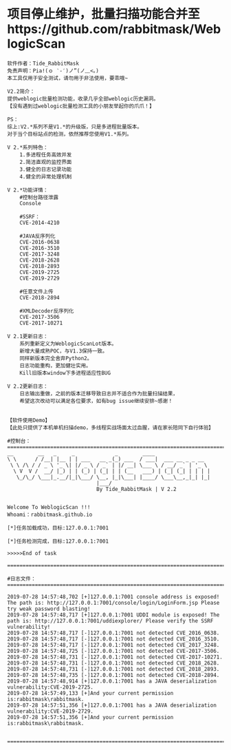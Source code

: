# 项目停止维护，批量扫描功能合并至https://github.com/rabbitmask/WeblogicScan

    软件作者：Tide_RabbitMask
    免责声明：Pia!(ｏ ‵-′)ノ”(ノ﹏<。)
    本工具仅用于安全测试，请勿用于非法使用，要乖哦~
        
    V2.2简介：
    提供weblogic批量检测功能，收录几乎全部weblogic历史漏洞。
    【没有遇到过weblogic批量检测工具的小朋友举起你的爪爪！】

	PS：
	综上:V2.*系列不是V1.*的升级版，只是多进程批量版本。
	对于当个目标站点的检测，依然推荐您使用V1.*系列。
	
	V 2.*系列特色：
        1.多进程任务高效并发
        2.简洁直观的监控界面
        3.健全的日志记录功能
        4.健全的异常处理机制
	
	V 2.*功能详情：
        #控制台路径泄露
        Console  
        
        #SSRF：
        CVE-2014-4210      
        
        #JAVA反序列化
        CVE-2016-0638  
        CVE-2016-3510   
        CVE-2017-3248   
        CVE-2018-2628 
        CVE-2018-2893
        CVE-2019-2725
        CVE-2019-2729
        
        #任意文件上传
        CVE-2018-2894   
        
        #XMLDecoder反序列化
        CVE-2017-3506
        CVE-2017-10271 
        
	V 2.1更新日志：
        系列重新定义为WeblogicScanLot版本。
        新增大量成熟POC，与V1.3保持一致。
        同样新版本完全舍弃Python2。
        日志功能重构，更加健壮实用。
        Kill旧版本window下多进程适应性BUG
	
	V 2.2更新日志：
        日志输出重做，之前的版本迁移导致日志并不适合作为批量扫描结果，
        希望这次改动可以满足各位要求，如有bug issue继续安排~感谢！


    【软件使用Demo】
	【此处只提供了本机单机扫描demo，多线程实战场面太过血腥，请在家长陪同下自行体验】
	
	#控制台：
    =========================================================================
	__        __   _     _             _        ____
	\ \      / /__| |__ | | ___   __ _(_) ___  / ___|  ___ __ _ _ __
	 \ \ /\ / / _ \ '_ \| |/ _ \ / _` | |/ __| \___ \ / __/ _` | '_ \
	  \ V  V /  __/ |_) | | (_) | (_| | | (__   ___) | (_| (_| | | | |
	   \_/\_/ \___|_.__/|_|\___/ \__, |_|\___| |____/ \___\__,_|_| |_|
	                             |___/
	                             By Tide_RabbitMask | V 2.2


	Welcome To WeblogicScan !!!
	Whoami：rabbitmask.github.io

	[*]任务加载成功，目标:127.0.0.1:7001

	[*]任务检测完成，目标:127.0.0.1:7001

	>>>>>End of task

    =========================================================================
	
	#日志文件：
    =========================================================================
	
	2019-07-28 14:57:48,702 [+]127.0.0.1:7001 console address is exposed! The path is: http://127.0.0.1:7001/console/login/LoginForm.jsp Please try weak password blasting!
	2019-07-28 14:57:48,717 [+]127.0.0.1:7001 UDDI module is exposed! The path is: http://127.0.0.1:7001/uddiexplorer/ Please verify the SSRF vulnerability!
	2019-07-28 14:57:48,717 [-]127.0.0.1:7001 not detected CVE_2016_0638.
	2019-07-28 14:57:48,717 [-]127.0.0.1:7001 not detected CVE_2016_3510.
	2019-07-28 14:57:48,717 [-]127.0.0.1:7001 not detected CVE_2017_3248.
	2019-07-28 14:57:48,725 [-]127.0.0.1:7001 not detected CVE-2017-3506.
	2019-07-28 14:57:48,731 [-]127.0.0.1:7001 not detected CVE-2017-10271.
	2019-07-28 14:57:48,731 [-]127.0.0.1:7001 not detected CVE_2018_2628.
	2019-07-28 14:57:48,731 [-]127.0.0.1:7001 not detected CVE_2018_2893.
	2019-07-28 14:57:48,735 [-]127.0.0.1:7001 not detected CVE-2018-2894.
	2019-07-28 14:57:48,914 [+]127.0.0.1:7001 has a JAVA deserialization vulnerability:CVE-2019-2725.
	2019-07-28 14:57:49,133 [+]And your current permission is:rabbitmask\rabbitmask.
	2019-07-28 14:57:51,356 [+]127.0.0.1:7001 has a JAVA deserialization vulnerability:CVE-2019-2729.
	2019-07-28 14:57:51,356 [+]And your current permission is:rabbitmask\rabbitmask.


	=========================================================================
